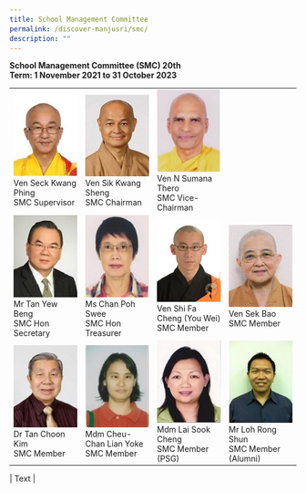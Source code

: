 ```yaml
---
title: School Management Committee
permalink: /discover-manjusri/smc/
description: ""
---
```

**School Management Committee (SMC)
20th <br>Term: 1 November 2021 to 31 October 2023**



<table>
	<tbody>
				<tr>
	<td style="width:25%"><img src="/images/Discover%20Manjusri/Smc/picture1.jpg"><figcaption>Ven Seck Kwang Phing<br>SMC Supervisor</figcaption></td>
	<td style="width:25%"><img src="/images/Discover%20Manjusri/Smc/picture2.jpg"><figcaption>Ven Sik Kwang Sheng<br>SMC Chairman</figcaption></td>
	<td style="width:25%"><img src="/images/Discover%20Manjusri/Smc/picture3.jpg"><figcaption>Ven N Sumana Thero<br>SMC Vice-Chairman</figcaption></td>
			<td style="width:12%"><figcaption></figcaption></td>
	</tr>
		<tr>
	<td style="width:25%"><img src="/images/Discover%20Manjusri/Smc/picture4.jpg"><figcaption>Mr Tan Yew Beng<br>SMC Hon Secretary</figcaption></td>
	<td style="width:25%"><img src="/images/Discover%20Manjusri/Smc/picture5.jpg"><figcaption>Ms Chan Poh Swee<br>SMC Hon Treasurer</figcaption></td>
	<td style="width:25%"><img src="/images/Discover%20Manjusri/Smc/picture6.jpg"><figcaption>Ven Shi Fa Cheng (You Wei)<br>SMC Member</figcaption></td>
	<td style="width:25%"><img src="/images/Discover%20Manjusri/Smc/picture7.jpg"><figcaption>Ven Sek Bao<br>SMC Member</figcaption></td>
	</tr>
	<tr>
	<td style="width:25%"><img src="/images/Discover%20Manjusri/Smc/picture8.jpg"><figcaption>Dr Tan Choon Kim<br>SMC Member</figcaption></td>
	<td style="width:25%"><img src="/images/Discover%20Manjusri/Smc/picture9.jpg"><figcaption>Mdm Cheu-Chan Lian Yoke<br>SMC Member</figcaption></td>
	<td style="width:25%"><img src="/images/Discover%20Manjusri/Smc/picture10.jpg"><figcaption>Mdm Lai Sook Cheng<br>SMC Member (PSG)</figcaption></td>
	<td style="width:25%"><img src="/images/Discover%20Manjusri/Smc/picture11.jpg"><figcaption>Mr Loh Rong Shun<br>SMC Member (Alumni)</figcaption></td>
	</tr></tbody>
</table>


 | Text     |